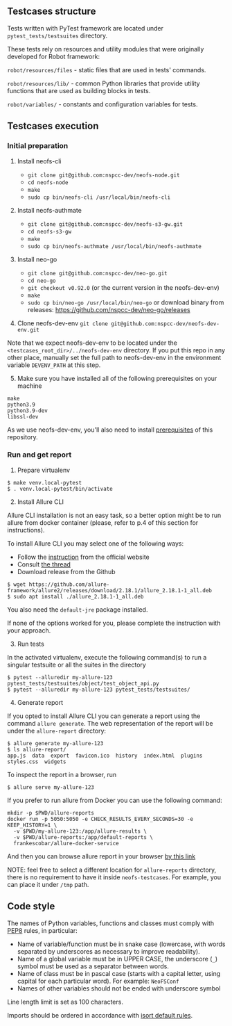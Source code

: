 ## Testcases structure

Tests written with PyTest framework are located under `pytest_tests/testsuites` directory.

These tests rely on resources and utility modules that were originally developed for Robot framework:

`robot/resources/files` - static files that are used in tests' commands.

`robot/resources/lib/` - common Python libraries that provide utility functions that are used as building blocks in tests.

`robot/variables/` - constants and configuration variables for tests.

## Testcases execution

### Initial preparation

1. Install neofs-cli
    - `git clone git@github.com:nspcc-dev/neofs-node.git`
    - `cd neofs-node`
    - `make`
    - `sudo cp bin/neofs-cli /usr/local/bin/neofs-cli`

2. Install neofs-authmate
    - `git clone git@github.com:nspcc-dev/neofs-s3-gw.git`
    - `cd neofs-s3-gw`
    - `make`
    - `sudo cp bin/neofs-authmate /usr/local/bin/neofs-authmate`

3. Install neo-go
    - `git clone git@github.com:nspcc-dev/neo-go.git`
    - `cd neo-go`
    - `git checkout v0.92.0` (or the current version in the neofs-dev-env)
    - `make`
    - `sudo cp bin/neo-go /usr/local/bin/neo-go`
    or download binary from releases: https://github.com/nspcc-dev/neo-go/releases

4. Clone neofs-dev-env
`git clone git@github.com:nspcc-dev/neofs-dev-env.git`

Note that we expect neofs-dev-env to be located under
the `<testcases_root_dir>/../neofs-dev-env` directory. If you put this repo in any other place,
manually set the full path to neofs-dev-env in the environment variable `DEVENV_PATH` at this step.

5. Make sure you have installed all of the following prerequisites on your machine

```
make
python3.9
python3.9-dev
libssl-dev
```
As we use neofs-dev-env, you'll also need to install
[prerequisites](https://github.com/nspcc-dev/neofs-dev-env#prerequisites) of this repository.

### Run and get report

1. Prepare virtualenv

```
$ make venv.local-pytest
$ . venv.local-pytest/bin/activate
```

2. Install Allure CLI

Allure CLI installation is not an easy task, so a better option might be to run allure from
docker container (please, refer to p.4 of this section for instructions).

To install Allure CLI you may select one of the following ways:

- Follow the [instruction](https://docs.qameta.io/allure/#_linux) from the official website
- Consult [the thread](https://github.com/allure-framework/allure2/issues/989)
- Download release from the Github
```
$ wget https://github.com/allure-framework/allure2/releases/download/2.18.1/allure_2.18.1-1_all.deb
$ sudo apt install ./allure_2.18.1-1_all.deb
```
You also need the `default-jre` package installed.

If none of the options worked for you, please complete the instruction with your approach.

3. Run tests

In the activated virtualenv, execute the following command(s) to run a singular testsuite or all the suites in the directory
```
$ pytest --alluredir my-allure-123 pytest_tests/testsuites/object/test_object_api.py
$ pytest --alluredir my-allure-123 pytest_tests/testsuites/
```

4. Generate report

If you opted to install Allure CLI you can generate a report using the command `allure generate`. The web representation of the report will be under the `allure-report` directory:
```
$ allure generate my-allure-123
$ ls allure-report/
app.js  data  export  favicon.ico  history  index.html  plugins  styles.css  widgets
```

To inspect the report in a browser, run
```
$ allure serve my-allure-123
```

If you prefer to run allure from Docker you can use the following command:
```
mkdir -p $PWD/allure-reports
docker run -p 5050:5050 -e CHECK_RESULTS_EVERY_SECONDS=30 -e KEEP_HISTORY=1 \
  -v $PWD/my-allure-123:/app/allure-results \
  -v $PWD/allure-reports:/app/default-reports \
  frankescobar/allure-docker-service
```

And then you can browse allure report in your browser [by this link](http://localhost:5050/allure-docker-service/projects/default/reports/latest/index.html?redirect=false)

NOTE: feel free to select a different location for `allure-reports` directory, there is no requirement to have it inside `neofs-testcases`. For example, you can place it under `/tmp` path.

## Code style

The names of Python variables, functions and classes must comply with [PEP8](https://peps.python.org/pep-0008) rules, in particular:
* Name of variable/function must be in snake case (lowercase, with words separated by underscores as necessary to improve readability).
* Name of a global variable must be in UPPER CASE, the underscore (`_`) symbol must be used as a separator between words.
* Name of class must be in pascal case (starts with a capital letter, using capital for each particular word). For example: `NeoFSConf`
* Names of other variables should not be ended with underscore symbol

Line length limit is set as 100 characters.

Imports should be ordered in accordance with [isort default rules](https://pycqa.github.io/isort/).
